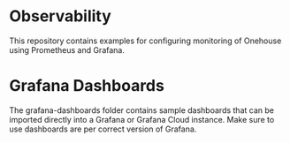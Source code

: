 # Observability
This repository contains examples for configuring monitoring of Onehouse using Prometheus and Grafana.

# Grafana Dashboards

The grafana-dashboards folder contains sample dashboards that can be imported directly into a Grafana or Grafana Cloud instance.
Make sure to use dashboards are per correct version of Grafana.